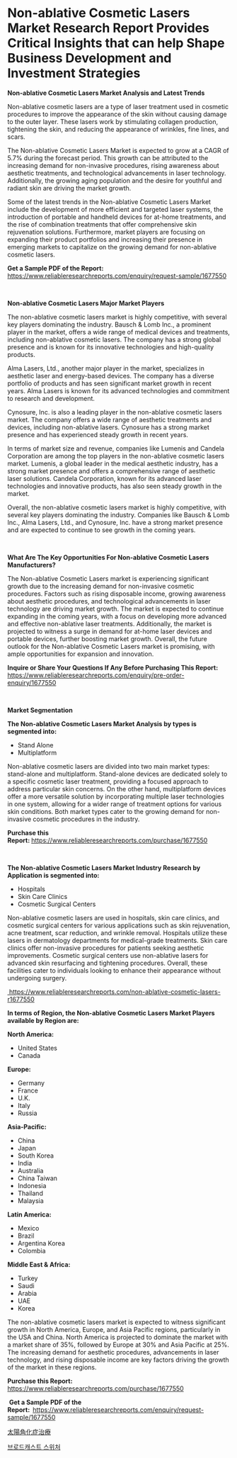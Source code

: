 <p><h1>Non-ablative Cosmetic Lasers Market Research Report Provides Critical Insights that can help Shape Business Development and Investment Strategies</h1></p><p><strong>Non-ablative Cosmetic Lasers Market Analysis and Latest Trends</strong></p>
<p><p>Non-ablative cosmetic lasers are a type of laser treatment used in cosmetic procedures to improve the appearance of the skin without causing damage to the outer layer. These lasers work by stimulating collagen production, tightening the skin, and reducing the appearance of wrinkles, fine lines, and scars.</p><p>The Non-ablative Cosmetic Lasers Market is expected to grow at a CAGR of 5.7% during the forecast period. This growth can be attributed to the increasing demand for non-invasive procedures, rising awareness about aesthetic treatments, and technological advancements in laser technology. Additionally, the growing aging population and the desire for youthful and radiant skin are driving the market growth.</p><p>Some of the latest trends in the Non-ablative Cosmetic Lasers Market include the development of more efficient and targeted laser systems, the introduction of portable and handheld devices for at-home treatments, and the rise of combination treatments that offer comprehensive skin rejuvenation solutions. Furthermore, market players are focusing on expanding their product portfolios and increasing their presence in emerging markets to capitalize on the growing demand for non-ablative cosmetic lasers.</p></p>
<p><strong>Get a Sample PDF of the Report:&nbsp;</strong> <a href="https://www.reliableresearchreports.com/enquiry/request-sample/1677550">https://www.reliableresearchreports.com/enquiry/request-sample/1677550</a></p>
<p>&nbsp;</p>
<p><strong>Non-ablative Cosmetic Lasers Major Market Players</strong></p>
<p><p>The non-ablative cosmetic lasers market is highly competitive, with several key players dominating the industry. Bausch & Lomb Inc., a prominent player in the market, offers a wide range of medical devices and treatments, including non-ablative cosmetic lasers. The company has a strong global presence and is known for its innovative technologies and high-quality products.</p><p>Alma Lasers, Ltd., another major player in the market, specializes in aesthetic laser and energy-based devices. The company has a diverse portfolio of products and has seen significant market growth in recent years. Alma Lasers is known for its advanced technologies and commitment to research and development.</p><p>Cynosure, Inc. is also a leading player in the non-ablative cosmetic lasers market. The company offers a wide range of aesthetic treatments and devices, including non-ablative lasers. Cynosure has a strong market presence and has experienced steady growth in recent years.</p><p>In terms of market size and revenue, companies like Lumenis and Candela Corporation are among the top players in the non-ablative cosmetic lasers market. Lumenis, a global leader in the medical aesthetic industry, has a strong market presence and offers a comprehensive range of aesthetic laser solutions. Candela Corporation, known for its advanced laser technologies and innovative products, has also seen steady growth in the market.</p><p>Overall, the non-ablative cosmetic lasers market is highly competitive, with several key players dominating the industry. Companies like Bausch & Lomb Inc., Alma Lasers, Ltd., and Cynosure, Inc. have a strong market presence and are expected to continue to see growth in the coming years.</p></p>
<p>&nbsp;</p>
<p><strong>What Are The Key Opportunities For Non-ablative Cosmetic Lasers Manufacturers?</strong></p>
<p><p>The Non-ablative Cosmetic Lasers market is experiencing significant growth due to the increasing demand for non-invasive cosmetic procedures. Factors such as rising disposable income, growing awareness about aesthetic procedures, and technological advancements in laser technology are driving market growth. The market is expected to continue expanding in the coming years, with a focus on developing more advanced and effective non-ablative laser treatments. Additionally, the market is projected to witness a surge in demand for at-home laser devices and portable devices, further boosting market growth. Overall, the future outlook for the Non-ablative Cosmetic Lasers market is promising, with ample opportunities for expansion and innovation.</p></p>
<p><strong>Inquire or Share Your Questions If Any Before Purchasing This Report:</strong> <a href="https://www.reliableresearchreports.com/enquiry/pre-order-enquiry/1677550">https://www.reliableresearchreports.com/enquiry/pre-order-enquiry/1677550</a></p>
<p>&nbsp;</p>
<p><strong>Market Segmentation</strong></p>
<p><strong>The Non-ablative Cosmetic Lasers Market Analysis by types is segmented into:</strong></p>
<p><ul><li>Stand Alone</li><li>Multiplatform</li></ul></p>
<p><p>Non-ablative cosmetic lasers are divided into two main market types: stand-alone and multiplatform. Stand-alone devices are dedicated solely to a specific cosmetic laser treatment, providing a focused approach to address particular skin concerns. On the other hand, multiplatform devices offer a more versatile solution by incorporating multiple laser technologies in one system, allowing for a wider range of treatment options for various skin conditions. Both market types cater to the growing demand for non-invasive cosmetic procedures in the industry.</p></p>
<p><strong>Purchase this Report:&nbsp;</strong><a href="https://www.reliableresearchreports.com/purchase/1677550">https://www.reliableresearchreports.com/purchase/1677550</a></p>
<p>&nbsp;</p>
<p><strong>The Non-ablative Cosmetic Lasers Market Industry Research by Application is segmented into:</strong></p>
<p><ul><li>Hospitals</li><li>Skin Care Clinics</li><li>Cosmetic Surgical Centers</li></ul></p>
<p><p>Non-ablative cosmetic lasers are used in hospitals, skin care clinics, and cosmetic surgical centers for various applications such as skin rejuvenation, acne treatment, scar reduction, and wrinkle removal. Hospitals utilize these lasers in dermatology departments for medical-grade treatments. Skin care clinics offer non-invasive procedures for patients seeking aesthetic improvements. Cosmetic surgical centers use non-ablative lasers for advanced skin resurfacing and tightening procedures. Overall, these facilities cater to individuals looking to enhance their appearance without undergoing surgery.</p></p>
<p><a href="https://www.reliableresearchreports.com/non-ablative-cosmetic-lasers-r1677550">&nbsp;https://www.reliableresearchreports.com/non-ablative-cosmetic-lasers-r1677550</a></p>
<p><strong>In terms of Region, the Non-ablative Cosmetic Lasers Market Players available by Region are:</strong></p>
<p>
    <p> <strong> North America: </strong>
        <ul>
            <li>United States</li>
            <li>Canada</li>
        </ul>
        </p> 
    <p> <strong> Europe: </strong>
        <ul>
            <li>Germany</li>
            <li>France</li>
            <li>U.K.</li>
            <li>Italy</li>
            <li>Russia</li>
        </ul>
        </p> 
    <p> <strong> Asia-Pacific: </strong>
        <ul>
            <li>China</li>
            <li>Japan</li>
            <li>South Korea</li>
            <li>India</li>
            <li>Australia</li>
            <li>China Taiwan</li>
            <li>Indonesia</li>
            <li>Thailand</li>
            <li>Malaysia</li>
        </ul>
        </p> 
    <p> <strong> Latin America: </strong>
        <ul>
            <li>Mexico</li>
            <li>Brazil</li>
            <li>Argentina Korea</li>
            <li>Colombia</li>
        </ul>
        </p> 
    <p> <strong> Middle East & Africa: </strong>
        <ul>
            <li>Turkey</li>
            <li>Saudi</li>
            <li>Arabia</li>
            <li>UAE</li>
            <li>Korea</li>
        </ul>
    </p>
    </p>
<p><p>The non-ablative cosmetic lasers market is expected to witness significant growth in North America, Europe, and Asia Pacific regions, particularly in the USA and China. North America is projected to dominate the market with a market share of 35%, followed by Europe at 30% and Asia Pacific at 25%. The increasing demand for aesthetic procedures, advancements in laser technology, and rising disposable income are key factors driving the growth of the market in these regions.</p></p>
<p><strong>Purchase this Report: </strong><a href="https://www.reliableresearchreports.com/purchase/1677550">https://www.reliableresearchreports.com/purchase/1677550</a></p>
<p>&nbsp;<strong>Get a Sample PDF of the Report:&nbsp;&nbsp;</strong><a href="https://www.reliableresearchreports.com/enquiry/request-sample/1677550">https://www.reliableresearchreports.com/enquiry/request-sample/1677550</a></p>
<p><strong></strong></p>
<p><p><a href="https://github.com/avbqbctihcbe2/Market-Research-Report-List-3/blob/main/8932363182534.md">太陽角化症治療</a></p><p><a href="https://github.com/hzumrdvas204296/Market-Research-Report-List-3/blob/main/5849739185344.md">브로드캐스트 스위처</a></p></p>